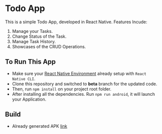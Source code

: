# Todo App
This is a simple Todo App, developed in React Native. Features Incude:
1. Manage your Tasks.
2. Change Status of the Task.
3. Manage Task History.
4. Showcases of the CRUD Operations.

## To Run This App
* Make sure your [React Native Environment](https://reactnative.dev/docs/environment-setup) already setup with `React Native CLI`.
* Clone this repository and switched to **beta** branch for the updated code.
* Then, run `npm install` on your project root folder.
* After installing all the dependencies. Run `npm run android`, it will launch your Application.

## Build
* Already generated APK [link](https://drive.google.com/drive/folders/1LH2AE7thwU1kc28IDHUSRFNEOjuh60PA?usp=sharing)
